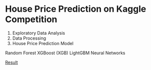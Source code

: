 # House Price Prediction on Kaggle Competition
1. Exploratory Data Analysis
2. Data Processing
3. House Price Prediction Model

Random Forest
XGBoost (XGB)
LightGBM
Neural Networks

[Result](submission_csv)
